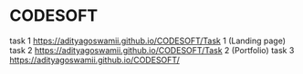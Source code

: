# CODESOFT
task 1
https://adityagoswamii.github.io/CODESOFT/Task 1 (Landing page)
task 2
https://adityagoswamii.github.io/CODESOFT/Task 2 (Portfolio)
task 3
https://adityagoswamii.github.io/CODESOFT/
